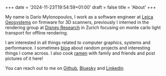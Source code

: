 +++
date = '2024-11-23T19:54:59+01:00'
draft = false
title = 'About'
+++

My name is Dario Mylonopoulos, I work as a software engineer at [Leica Geosystems](https://leica-geosystems.com/) on firmware for 3D scanners, previously I interned in the rendering group at [Disney Research](https://studios.disneyresearch.com/) in Zurich focusing on monte carlo light transport for offline rendering.

I am interested in all things related to computer graphics, systems and performance.
I sometimes [blog](/posts) about random projects and interesting things I come across.
I also cook [ramen](/ramen) with family and friends and post pictures of it here!

You can reach out to me on [Github](https://github.com/ramenguy99), [Bluesky](https://bsky.app/profile/dmylo.bsky.social) and [Linkedin](https://www.linkedin.com/in/dario-mylonopoulos-a57872234)